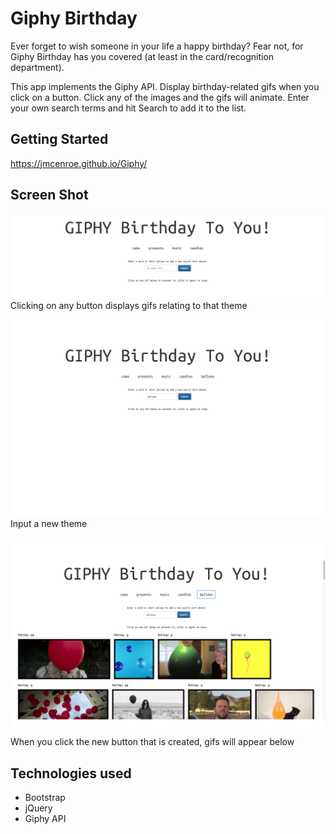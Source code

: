 # Giphy Birthday

Ever forget to wish someone in your life a happy birthday? Fear not, for Giphy Birthday has you covered (at least in the card/recognition department).

This app implements the Giphy API. Display birthday-related gifs when you click on a button. Click any of the images and the gifs will animate. Enter your own search terms and hit Search to add it to the list.

## Getting Started
https://jmcenroe.github.io/Giphy/ 

## Screen Shot
![Screen shot](assets/images/start.jpeg)
Clicking on any button displays gifs relating to that theme

![Screen shot 2](assets/images/search.png)
Input a new theme

![Screen shot 3](assets/images/results.png)
When you click the new button that is created, gifs will appear below

## Technologies used
- Bootstrap
- jQuery
- Giphy API


